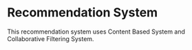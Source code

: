 # Recommendation System

This recommendation system uses Content Based System and Collaborative Filtering System. 
